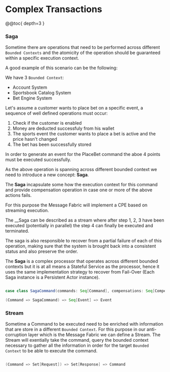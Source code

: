 # Complex Transactions

@@toc{ depth=3 }

### Saga

Sometime there are operations that need to be performed across different `Bounded Contexts` and
the atomicity of the operation should be guaranteed within a specific execution context.

A good example of this scenario can be the following:

We have 3 ```Bounded Context```:

* Account System
* Sportsbook Catalog System
* Bet Engine System

Let's assume a customer wants to place bet on a specific event, a sequence of well defined
operations must occur:

1. Check if the customer is enabled 
2. Money are deducted successfuly from his wallet
3. The sports event the customer wants to place a bet is active and the price hasn't changed 
4. The bet has been successfully stored

In order to generate an event for the PlaceBet command the aboe 4 points must be executed successfully.

As the above operation is spanning across different bounded context we need to introduce a new concept:
__Saga__.

The __Saga__ incapsulate some how the execution context for this command and provide compensation operation
in case one or more of the above actions fails.

For this purpose the Message Fabric will implement a CPE based on streaming execution.

The __Saga can be described as a stream where after step 1, 2, 3 have been executed (potentially in parallel)
the step 4 can finally be executed and terminated.

The saga is also responsible to recover from a partial failure of each of this operation, making sure that the system
is brought back into a consistent status and also preserve the order.

The __Saga__ is a complex processor that operates across different bounded contexts but it is at all means a Stateful Service
as the processor, hence it uses the same implementation strategy to recover from Fail-Over (Each Saga instance is a Persistent Actor instance).

```scala

case class SagaCommand(commands: Seq[Command], compensations: Seq[Compensation]) extends Command

(Command => SagaCommand) => Seq[Event] => Event 
```


### Stream

Sometime a Command to be executed need to be enriched with information that are store in a different `Bounded Context`.
For this purpose in our anti-corruption layer which is the Message Fabric we can define a Stream.
The Stream will exentially take the command, query the bounded context necessary to gather all the information in order for
the target `Bounded Context` to be able to execute the command.

```scala

(Command => Set[Request]) => Set[Response] => Command

```